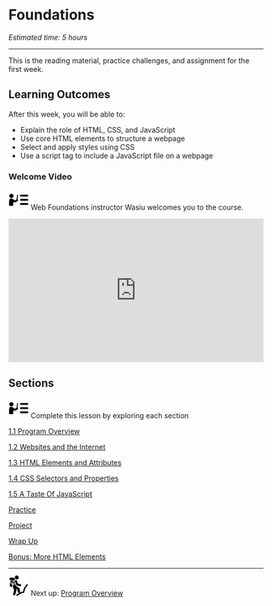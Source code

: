 # Foundations

*Estimated time: 5 hours*

---

This is the reading material, practice challenges, and assignment for the first week.

## **Learning Outcomes**

After this week, you will be able to:

- Explain the role of HTML, CSS, and JavaScript
- Use core HTML elements to structure a webpage
- Select and apply styles using CSS
- Use a script tag to include a JavaScript file on a webpage

### Welcome Video

<aside>


<img src="./instruction.png" alt="instruction.png" width="40px" /> Web Foundations instructor Wasiu welcomes you to the course.

</aside>

<div style="position: relative; padding-bottom: 56.25%; height: 0;"><iframe src="https://www.youtube.com/embed/j4ilyAbvsF4" title="YouTube video player" frameborder="0" allow="accelerometer; autoplay; clipboard-write; encrypted-media; gyroscope; picture-in-picture" allowfullscreen style="position: absolute; top: 0; left: 0; width: 100%; height: 100%;"></iframe></div>

## Sections

<aside>


<img src="./instruction.png" alt="instruction.png" width="40px" /> Complete this lesson by exploring each section

</aside>

[1.1 Program Overview](./foundations/program-overview.md)

[1.2 Websites and the Internet](./foundations/websites-and-the-internet.md)

[1.3 HTML Elements and Attributes](./foundations/html-elements-and-attributes.md)

[1.4 CSS Selectors and Properties](./foundations/css-selectors-and-properties.md)

[1.5 A Taste Of JavaScript](./foundations/a-taste-of-javascript.md)

[Practice](./foundations/practice.md)

[Project](./foundations/project.md)

[Wrap Up](./foundations/wrap-up.md)

[Bonus: More HTML Elements](./foundations/bonus-more-html-elements.md)

---

<aside>


<img src="learning-with-kibo/man-in-hike.png" alt="Lesson%200%20Learning%20With%20Kibo%206427d2f5f1ae4576a3b083dd8476d915/man-in-hike.png" width="40px" /> Next up: [Program Overview](./foundations/program-overview.md)

</aside>